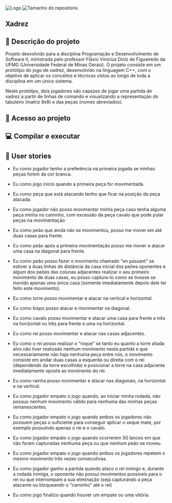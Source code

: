    ![Logo](https://user-images.githubusercontent.com/100887395/178359155-19d1e5e8-614b-4d4f-a2a1-3d37c1a53fb3.png)
   ![Tamanho do repositorio](https://img.shields.io/github/repo-size/Xadrez-PDS2/Xadrez?style=flat-square)


## Xadrez

## :page_facing_up: Descrição do projeto
Projeto desvolvido para a disciplina Programação e Desenvolvimento de Software II, ministrada pelo professor Flávio Vinícius Diniz de Figueiredo da UFMG (Universidade Federal de Minas Gerais). O projeto consiste em um protótipo do jogo de xadrez, desenvolvido na linguagem C++, com o objetivo de aplicar os conceitos e técnicas vistos ao longo de toda a disciplina em um único sistema.

Neste protótipo, dois jogadores são capazes de jogar uma partida de xadrez a partir de linhas de comando e visualizando a representação do tabuleiro (matriz 8x8) e das peças (nomes abreviados).

## :file_folder: Acesso ao projeto

## :computer: Compilar e executar

## :bow: User stories

- Eu como jogador tenho a preferência na primeira jogada se minhas peças forem da cor branca.

- Eu como jogo inicio quando a primeira peça for movimentada.

- Eu como peça que está atacando tenho que ficar na posição da peça atacada.

- Eu como jogador não posso movimentar minha peça caso tenha alguma peça minha no caminho, com excessão da peça cavalo que pode pular peças na movimentação

- Eu como peão que ainda não se movimentou, posso me mover em até duas casas para frente.

- Eu como peão após a primeira movimentação posso me mover e atacar uma casa na diagonal para frente.

- Eu como peão posso fazer o movimento chamado "en passant" se estiver a duas linhas de distância da casa inicial dos peões oponentes e algum dos peões das colunas adjacentes realizar o seu primeiro movimento de duas casas, eu posso captura-lo como se tivesse se movido apenas uma única casa (somente imediatamente depois dele ter feito este movimento).

- Eu como torre posso movimentar e atacar na vertical e horizontal.

- Eu como bispo posso atacar e movimentar  na diagonal.

- Eu como cavalo posso movimentar e atacar uma casa para frente e três na horizontal ou três para frente e uma na horizontal.

- Eu como rei posso movimentar e atacar nas casas adjacentes.

- Eu como o rei posso realizar o “roque” se tanto eu quanto a torre aliada alvo não tiver realizado nenhum movimento nesta partida e que necessariamente não haja nenhuma peça entre nós, o movimento consiste em andar duas casas a esquerda ou direita com o rei (dependendo da torre escolhida) e posicionar a torre na casa adjacente imediatamente oposta ao movimento do rei.

- Eu como rainha posso movimentar e atacar nas diagonais, na horizontal e na vertical.

- Eu como jogador empato o jogo quando, ao iniciar minha rodada, não possuo nenhum movimento válido para nenhuma das minhas peças remanescentes.

- Eu como jogador empato o jogo quando ambos os jogadores não possuem peças o suficiente para conseguir aplicar o xeque mate, por exemplo possuindo apenas o rei e o cavalo.

- Eu como jogador empato o jogo quando ocorrerem 50 lances em que não foram capturadas nenhuma peça ou que nenhum peão se moveu.

- Eu como jogador empato o jogo quando ambos os jogadores repetem o mesmo movimento três vezes consecutivas.

- Eu como jogador ganho a partida quando ataco o rei inimigo e, durante a rodada inimiga, o oponente não possui movimentos possíveis para o rei ou que interrompam a sua eliminação (seja capturando a peça atacante ou bloqueando o "caminho" até o rei)

- Eu como jogo finalizo quando houver um empate ou uma vitória.
